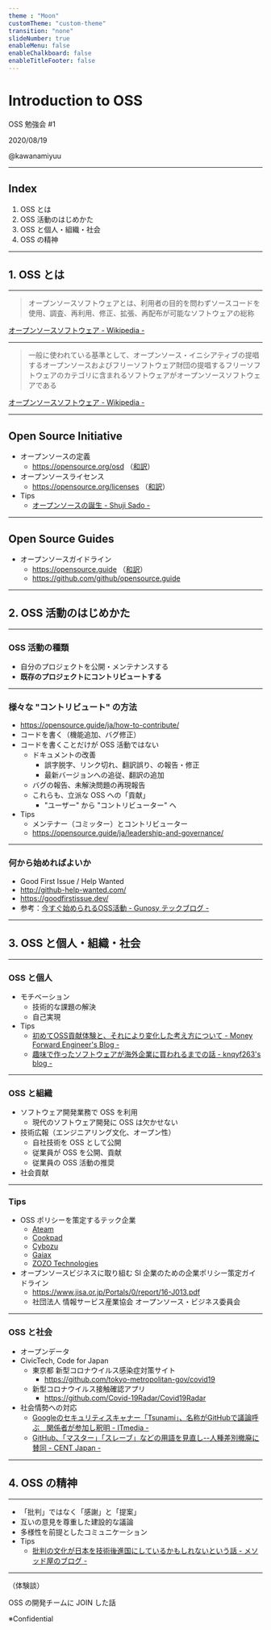 ```yaml
---
theme : "Moon"
customTheme: "custom-theme"
transition: "none"
slideNumber: true
enableMenu: false
enableChalkboard: false
enableTitleFooter: false
---
```


# Introduction to OSS

OSS 勉強会 #1

2020/08/19

@kawanamiyuu

---

## Index

1. OSS とは
2. OSS 活動のはじめかた
3. OSS と個人・組織・社会
4. OSS の精神

---

## 1. OSS とは

---

> オープンソースソフトウェアとは、利用者の目的を問わずソースコードを使用、調査、再利用、修正、拡張、再配布が可能なソフトウェアの総称

[オープンソースソフトウェア - Wikipedia -](https://ja.wikipedia.org/wiki/%E3%82%AA%E3%83%BC%E3%83%97%E3%83%B3%E3%82%BD%E3%83%BC%E3%82%B9%E3%82%BD%E3%83%95%E3%83%88%E3%82%A6%E3%82%A7%E3%82%A2)

---

> 一般に使われている基準として、オープンソース・イニシアティブの提唱するオープンソースおよびフリーソフトウェア財団の提唱するフリーソフトウェアのカテゴリに含まれるソフトウェアがオープンソースソフトウェアである

[オープンソースソフトウェア - Wikipedia -](https://ja.wikipedia.org/wiki/%E3%82%AA%E3%83%BC%E3%83%97%E3%83%B3%E3%82%BD%E3%83%BC%E3%82%B9%E3%82%BD%E3%83%95%E3%83%88%E3%82%A6%E3%82%A7%E3%82%A2)

---

## Open Source Initiative

* オープンソースの定義
    * https://opensource.org/osd （[和訳](https://ja.osdn.net/projects/opensource/wiki/Open_Source_Definition)）
* オープンソースライセンス
    * https://opensource.org/licenses （[和訳](https://ja.osdn.net/projects/opensource/wiki/licenses)）
* Tips
    * [オープンソースの誕生 - Shuji Sado -](https://shujisado.com/2017/05/17/612085/)

---

## Open Source Guides

* オープンソースガイドライン
    * https://opensource.guide （[和訳](https://opensource.guide/ja/)）
    * https://github.com/github/opensource.guide

---

## 2. OSS 活動のはじめかた

---

### OSS 活動の種類

* 自分のプロジェクトを公開・メンテナンスする
* **既存のプロジェクトにコントリビュートする**

---

### 様々な "コントリビュート" の方法

* https://opensource.guide/ja/how-to-contribute/
* コードを書く（機能追加、バグ修正）
* コードを書くことだけが OSS 活動ではない
    * ドキュメントの改善
        * 誤字脱字、リンク切れ、翻訳誤り、の報告・修正
        * 最新バージョンへの追従、翻訳の追加
    * バグの報告、未解決問題の再現報告
    * これらも、立派な OSS への「貢献」
        * "ユーザー" から "コントリビューター" へ
* Tips
    * メンテナー（コミッター）とコントリビューター
    * https://opensource.guide/ja/leadership-and-governance/

---

### 何から始めればよいか

* Good First Issue / Help Wanted
* http://github-help-wanted.com/
* https://goodfirstissue.dev/
* 参考：[今すぐ始められるOSS活動 - Gunosy テックブログ -](https://tech.gunosy.io/entry/oss_first_contribution)

---

## 3. OSS と個人・組織・社会

---

### OSS と個人

* モチベーション
    * 技術的な課題の解決
    * 自己実現
* Tips
    * [初めてOSS貢献体験と、それにより変化した考え方について - Money Forward Engineer's Blog -](https://moneyforward.com/engineers_blog/2019/12/10/oss-mindchange/)
    * [趣味で作ったソフトウェアが海外企業に買われるまでの話 - knqyf263's blog - ](https://knqyf263.hatenablog.com/entry/2019/08/20/120713)

---

### OSS と組織

* ソフトウェア開発業務で OSS を利用
    * 現代のソフトウェア開発に OSS は欠かせない
* 技術広報（エンジニアリング文化、オープン性）
    * 自社技術を OSS として公開
    * 従業員が OSS を公開、貢献
    * 従業員の OSS 活動の推奨
* 社会貢献

---

### Tips

* OSS ポリシーを策定するテック企業
    * [Ateam](https://www.a-tm.co.jp/news/corporate-17428/)
    * [Cookpad](https://techlife.cookpad.com/entry/oss-policy)
    * [Cybozu](https://blog.cybozu.io/entry/oss-policy)    
    * [Gaiax](https://qiita.com/norinux/items/44b01075a9dc6f10ec29)
    * [ZOZO Technologies](https://techblog.zozo.com/entry/oss-policy)
* オープンソースビジネスに取り組む SI 企業のための企業ポリシー策定ガイドライン
    * https://www.jisa.or.jp/Portals/0/report/16-J013.pdf
    * 社団法人 情報サービス産業協会 オープンソース・ビジネス委員会

---

### OSS と社会

* オープンデータ
* CivicTech, Code for Japan
    * 東京都 新型コロナウイルス感染症対策サイト
        * https://github.com/tokyo-metropolitan-gov/covid19
    * 新型コロナウイルス接触確認アプリ
        * https://github.com/Covid-19Radar/Covid19Radar
* 社会情勢への対応
    * [Googleのセキュリティスキャナー「Tsunami」、名称がGitHubで議論呼ぶ　関係者が参加し釈明 - ITmedia -](https://www.itmedia.co.jp/news/articles/2007/01/news139.html)
    * [GitHub、「マスター」「スレーブ」などの用語を見直し--人種差別撤廃に賛同 - CENT Japan -](https://japan.cnet.com/article/35155337/)


---

## 4. OSS の精神

---

* 「批判」ではなく「感謝」と「提案」
* 互いの意見を尊重した建設的な議論
* 多様性を前提としたコミュニケーション
* Tips
    * [批判の文化が日本を技術後進国にしているかもしれないという話 - メソッド屋のブログ -](https://simplearchitect.hatenablog.com/entry/2020/06/22/083821	)

---

（体験談）

OSS の開発チームに JOIN した話

※Confidential
